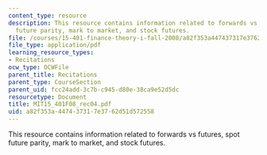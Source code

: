 ```yaml
---
content_type: resource
description: This resource contains information related to forwards vs futures, spot
  future parity, mark to market, and stock futures.
file: /courses/15-401-finance-theory-i-fall-2008/a82f353a447437317e3762d51d572558_MIT15_401F08_rec04.pdf
file_type: application/pdf
learning_resource_types:
- Recitations
ocw_type: OCWFile
parent_title: Recitations
parent_type: CourseSection
parent_uid: fcc24add-3c7b-c945-d80e-38ca9e52d5dc
resourcetype: Document
title: MIT15_401F08_rec04.pdf
uid: a82f353a-4474-3731-7e37-62d51d572558
---
```

This resource contains information related to forwards vs futures, spot future parity, mark to market, and stock futures.

